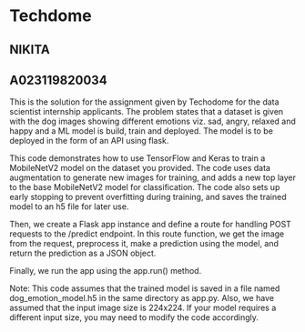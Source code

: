 # Techdome

## NIKITA

## A023119820034


This is the solution for the assignment given by Techodome for the data scientist internship applicants. The problem states that a dataset is given with the dog images showing different emotions viz. sad, angry, relaxed and happy and a ML model is build, train and deployed.
The model is to be deployed in the form of an API using flask.


This code demonstrates how to use TensorFlow and Keras to train a MobileNetV2 model on the dataset you provided. The code uses data augmentation to generate new images for training, and adds a new top layer to the base MobileNetV2 model for classification. The code also sets up early stopping to prevent overfitting during training, and saves the trained model to an h5 file for later use.

Then, we create a Flask app instance and define a route for handling POST requests to the /predict endpoint. In this route function, we get the image from the request, preprocess it, make a prediction using the model, and return the prediction as a JSON object.

Finally, we run the app using the app.run() method.

Note: This code assumes that the trained model is saved in a file named dog_emotion_model.h5 in the same directory as app.py. Also, we have assumed that the input image size is 224x224. If your model requires a different input size, you may need to modify the code accordingly.
